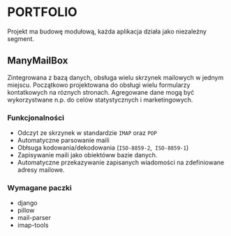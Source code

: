 # PORTFOLIO

Projekt ma budowę modułową, każda aplikacja działa jako niezależny segment.

## ManyMailBox

Zintegrowana z bazą danych, obsługa wielu skrzynek mailowych w jednym miejscu.
Początkowo projektowana do obsługi wielu formularzy kontatkowych na róznych stronach. 
Agregowane dane mogą być wykorzystwane n.p. do celów statystycznych i marketingowych.

### Funkcjonalności

- Odczyt ze skrzynek w standardzie `IMAP` oraz `POP`
- Automatyczne parsowanie maili
- Obłsuga kodowania/dekodowania (`ISO-8859-2`,` ISO-8859-1`)
- Zapisywanie maili jako obiektóww bazie danych.
- Automatyczne przekazywanie zapisanych wiadomości na zdefiniowane adresy mailowe.

### Wymagane paczki

- django
- pillow
- mail-parser
- imap-tools
